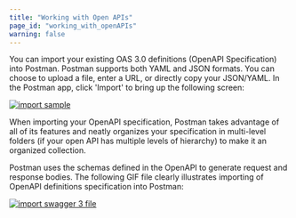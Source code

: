 ```yaml
---
title: "Working with Open APIs"
page_id: "working_with_openAPIs"
warning: false
---
```


You can import your existing OAS 3.0 definitions (OpenAPI Specification) into Postman. Postman supports both YAML and JSON formats. You can choose to upload a file, enter a URL, or directly copy your JSON/YAML. In the Postman app, click 'Import' to bring up the following screen:  

[![import sample](https://s3.amazonaws.com/postman-static-getpostman-com/postman-docs/import+modal.png)](https://s3.amazonaws.com/postman-static-getpostman-com/postman-docs/import+modal.png)

When importing your OpenAPI specification, Postman takes advantage of all of its features and neatly organizes your specification in multi-level folders (if your open API has multiple levels of hierarchy) to make it an organized collection. 

Postman uses the schemas defined in the OpenAPI to generate request and response bodies. The following GIF file clearly illustrates importing of OpenAPI definitions specification into Postman: 

[![import swagger 3 file](https://s3.amazonaws.com/postman-static-getpostman-com/postman-docs/ImportingSwagger3File.gif)](https://s3.amazonaws.com/postman-static-getpostman-com/postman-docs/ImportingSwagger3File.gif)
